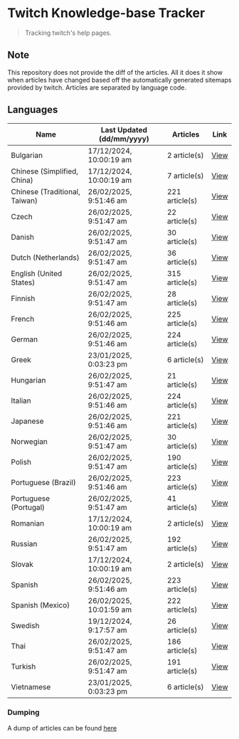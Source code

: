 # Twitch Knowledge-base Tracker
> Tracking twitch's help pages. 

## Note
This repository does not provide the diff of the articles. All it does it show when articles have changed based
off the automatically generated sitemaps provided by twitch. Articles are separated by language code.

## Languages

| Name                          | Last Updated (dd/mm/yyyy) | Articles       | Link                   |
|-------------------------------|---------------------------|----------------|------------------------|
| Bulgarian                     | 17/12/2024, 10:00:19 am   | 2 article(s)   | [View](docs/bg.md)     |
| Chinese (Simplified, China)   | 17/12/2024, 10:00:19 am   | 7 article(s)   | [View](docs/zh_CN.md)  |
| Chinese (Traditional, Taiwan) | 26/02/2025, 9:51:46 am    | 221 article(s) | [View](docs/zh_TW.md)  |
| Czech                         | 26/02/2025, 9:51:47 am    | 22 article(s)  | [View](docs/cs.md)     |
| Danish                        | 26/02/2025, 9:51:47 am    | 30 article(s)  | [View](docs/da.md)     |
| Dutch (Netherlands)           | 26/02/2025, 9:51:47 am    | 36 article(s)  | [View](docs/nl_NL.md)  |
| English (United States)       | 26/02/2025, 9:51:47 am    | 315 article(s) | [View](docs/en_US.md)  |
| Finnish                       | 26/02/2025, 9:51:47 am    | 28 article(s)  | [View](docs/fi.md)     |
| French                        | 26/02/2025, 9:51:46 am    | 225 article(s) | [View](docs/fr.md)     |
| German                        | 26/02/2025, 9:51:46 am    | 224 article(s) | [View](docs/de.md)     |
| Greek                         | 23/01/2025, 0:03:23 pm    | 6 article(s)   | [View](docs/el.md)     |
| Hungarian                     | 26/02/2025, 9:51:47 am    | 21 article(s)  | [View](docs/hu.md)     |
| Italian                       | 26/02/2025, 9:51:46 am    | 224 article(s) | [View](docs/it.md)     |
| Japanese                      | 26/02/2025, 9:51:46 am    | 221 article(s) | [View](docs/ja.md)     |
| Norwegian                     | 26/02/2025, 9:51:47 am    | 30 article(s)  | [View](docs/no.md)     |
| Polish                        | 26/02/2025, 9:51:47 am    | 190 article(s) | [View](docs/pl.md)     |
| Portuguese (Brazil)           | 26/02/2025, 9:51:46 am    | 223 article(s) | [View](docs/pt_BR.md)  |
| Portuguese (Portugal)         | 26/02/2025, 9:51:47 am    | 41 article(s)  | [View](docs/pt_PT.md)  |
| Romanian                      | 17/12/2024, 10:00:19 am   | 2 article(s)   | [View](docs/ro.md)     |
| Russian                       | 26/02/2025, 9:51:47 am    | 192 article(s) | [View](docs/ru.md)     |
| Slovak                        | 17/12/2024, 10:00:19 am   | 2 article(s)   | [View](docs/sk.md)     |
| Spanish                       | 26/02/2025, 9:51:46 am    | 223 article(s) | [View](docs/es.md)     |
| Spanish (Mexico)              | 26/02/2025, 10:01:59 am   | 222 article(s) | [View](docs/es_MX.md)  |
| Swedish                       | 19/12/2024, 9:17:57 am    | 26 article(s)  | [View](docs/sv.md)     |
| Thai                          | 26/02/2025, 9:51:47 am    | 186 article(s) | [View](docs/th.md)     |
| Turkish                       | 26/02/2025, 9:51:47 am    | 191 article(s) | [View](docs/tr.md)     |
| Vietnamese                    | 23/01/2025, 0:03:23 pm    | 6 article(s)   | [View](docs/vi.md)     |

### Dumping
A dump of articles can be found [here](docs/RAW.md)